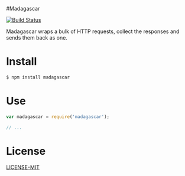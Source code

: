 #Madagascar

[![Build Status](https://secure.travis-ci.org/olapic/madagascar.png)](http://travis-ci.org/olapic/madagascar)

Madagascar wraps a bulk of HTTP requests, collect the responses and sends them back as one.

# Install

```sh
$ npm install madagascar
```

# Use


```js
var madagascar = require('madagascar');

// ...

```

# License

[LICENSE-MIT](https://github.com/Olapic/madagascar/blob/master/LICENSE-MIT)
